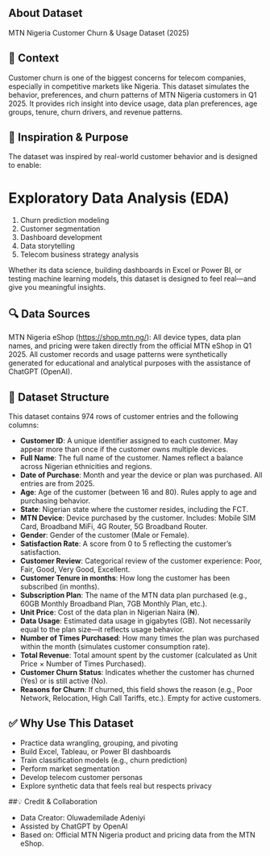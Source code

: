 ## About Dataset
MTN Nigeria Customer Churn & Usage Dataset (2025)

## 🧠 Context
Customer churn is one of the biggest concerns for telecom companies, especially in competitive markets like Nigeria. This dataset simulates the behavior, preferences, and churn patterns of MTN Nigeria customers in Q1 2025. It provides rich insight into device usage, data plan preferences, age groups, tenure, churn drivers, and revenue patterns.

## 📌 Inspiration & Purpose
The dataset was inspired by real-world customer behavior and is designed to enable:

# Exploratory Data Analysis (EDA)
1. Churn prediction modeling
2. Customer segmentation
3. Dashboard development
4. Data storytelling
5. Telecom business strategy analysis

Whether its data science, building dashboards in Excel or Power BI, or testing machine learning models, this dataset is designed to feel real—and give you meaningful insights.

## 🔍 Data Sources
MTN Nigeria eShop (https://shop.mtn.ng/):
All device types, data plan names, and pricing were taken directly from the official MTN eShop in Q1 2025.
All customer records and usage patterns were synthetically generated for educational and analytical purposes with the assistance of ChatGPT (OpenAI).

## 🧾 Dataset Structure
This dataset contains 974 rows of customer entries and the following columns:

- **Customer ID**: A unique identifier assigned to each customer. May appear more than once if the customer owns multiple devices.
- **Full Name**: The full name of the customer. Names reflect a balance across Nigerian ethnicities and regions.
- **Date of Purchase**: Month and year the device or plan was purchased. All entries are from 2025.
- **Age**: Age of the customer (between 16 and 80). Rules apply to age and purchasing behavior.
- **State**: Nigerian state where the customer resides, including the FCT.
- **MTN Device**: Device purchased by the customer. Includes: Mobile SIM Card, Broadband MiFi, 4G Router, 5G Broadband Router.
- **Gender**: Gender of the customer (Male or Female).
- **Satisfaction Rate**: A score from 0 to 5 reflecting the customer’s satisfaction.
- **Customer Review**: Categorical review of the customer experience: Poor, Fair, Good, Very Good, Excellent.
- **Customer Tenure in months**: How long the customer has been subscribed (in months).
- **Subscription Plan**: The name of the MTN data plan purchased (e.g., 60GB Monthly Broadband Plan, 7GB Monthly Plan, etc.).
- **Unit Price**: Cost of the data plan in Nigerian Naira (₦).
- **Data Usage**: Estimated data usage in gigabytes (GB). Not necessarily equal to the plan size—it reflects usage behavior.
- **Number of Times Purchased**: How many times the plan was purchased within the month (simulates customer consumption rate).
- **Total Revenue**: Total amount spent by the customer (calculated as Unit Price × Number of Times Purchased).
- **Customer Churn Status**: Indicates whether the customer has churned (Yes) or is still active (No).
- **Reasons for Churn**: If churned, this field shows the reason (e.g., Poor Network, Relocation, High Call Tariffs, etc.). Empty for active customers.

## ✅ Why Use This Dataset
- Practice data wrangling, grouping, and pivoting
- Build Excel, Tableau, or Power BI dashboards
- Train classification models (e.g., churn prediction)
- Perform market segmentation
- Develop telecom customer personas
- Explore synthetic data that feels real but respects privacy

##💡 Credit & Collaboration
- Data Creator: Oluwademilade Adeniyi
- Assisted by ChatGPT by OpenAI
- Based on: Official MTN Nigeria product and pricing data from the MTN eShop.
